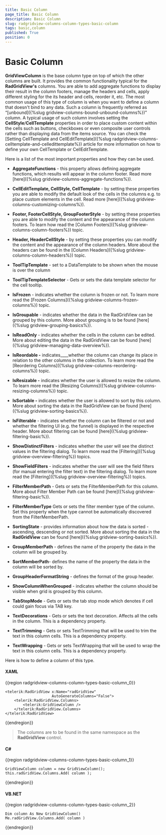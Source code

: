 ```yaml
---
title: Basic Column
page_title: Basic Column
description: Basic Column
slug: radgridview-columns-column-types-basic-column
tags: basic,column
published: True
position: 0
---
```


# Basic Column


__GridViewColumn__ is the base column type on top of which the other columns are built. It provides the common functionality typical for the __RadGridView's__ columns. You are able to add aggregate functions to display their result in the column footers, manage the headers and cells, apply different styling for the its header and cells, reorder it, etc.  The most common usage of this type of column is when you want to define a column that doesn't bind to any data. Such a column is frequently referred as “[unbound]({%slug gridview-columns-bound-unbound-columns%})” column. A typical usage of such column involves setting the __CellStyle__/__CellTemplate__ properties in order to place custom content within the cells such as buttons, checkboxes or even composite user controls rather than displaying data from the items source. You can check the [Setting CellTemplate and CellEditTemplate]({%slug radgridview-columns-celltemplate-and-celledittemplate%}) article for more information on how to define your own CellTemplate or CellEditTemplate.
        

Here is a list of the most important properties and how they can be used.

* __AggregateFunctions__ - this property allows defining aggregate functions, which results will appear in the column footer. Read more [here]({%slug gridview-columns-aggregate-functions%}).
            

* __CellEditTemplate, CellStyle, CellTemplate__ - by setting these properties you are able to modify the default look of the cells in the columns e.g. to place custom elements in the cell. Read more [here]({%slug gridview-columns-customizing-columns%}).
            

* __Footer, FooterCellStyle, GroupFooterStyle__ - by setting these properties you are able to modify the content and the appearance of the column footers. To learn how read the [Column Footers]({%slug gridview-columns-column-footers%}) topic.
            

* __Header, HeaderCellStyle__ - by setting these properties you can modify the content and the appearance of the column headers. More about the headers can be found in the [Column Headers]({%slug gridview-columns-column-headers%}) topic.
            

* __ToolTipTemplate__ - set to a DataTemplate to be shown when the mouse is over the column
            

* __ToolTipTemplateSelector__ - Gets or sets the data template selector for the cell tooltip.
            

* __IsFrozen__ - indicates whether the column is frozen or not. To learn more read the [Frozen Columns]({%slug gridview-columns-frozen-columns%}) topic.
          

* __IsGroupable__ - indicates whether the data in the RadGridView can be grouped by this column. More about grouping is to be found [here]({%slug gridview-grouping-basics%}).
            

* __IsReadOnly__ - indicates whether the cells in the column can be edited. More about editing the data in the RadGridView can be found [here]({%slug gridview-managing-data-overview%}).
            

* __IsReordable -__ indicates____whether the column can change its place in relation to the other columns in the collection. To learn more read the [Reordering Columns]({%slug gridview-columns-reordering-columns%}) topic.
            

* __IsResizable -__ indicates whether the user is allowed to resize the column. To learn more read the [Resizing Columns]({%slug gridview-columns-resizing-columns%}) topic.
            

* __IsSortable -__ indicates whether the user is allowed to sort by this column. More about sorting the data in the RadGridView can be found [here]({%slug gridview-sorting-basics%}).
            

* __IsFilterable__ - indicates whether the column can be filtered or not and whether the filtering UI (e.g. the funnel) is displayed in the respective header. More about filtering can be found [here]({%slug gridview-filtering-basic%}).
            

* __ShowDistinctFilters__ - indicates whether the user will see the distinct values in the filtering dialog. To learn more read the [Filtering]({%slug gridview-overview-filtering%}) topics.
            

* __ShowFieldFilters__ - indicates whether the user will see the field filters (for manual entering the filter text) in the filtering dialog. To learn more read the [Filtering]({%slug gridview-overview-filtering%}) topics.
            

* __FilterMemberPath__ - Gets or sets the FilterMemberPath for this column. More about Filter Member Path can be found [here]({%slug gridview-filtering-basic%}).
            

* __FilterMemberType__ Gets or sets the filter member type of the column. Set this property when the type cannot be automatically discovered from the FilterMemberPath.
            

* __SortingState__ - provides information about how the data is sorted - ascending, descending or not sorted. More about sorting the data in the __RadGridView__ can be found [here]({%slug gridview-sorting-basics%}).
            

* __GroupMemberPath__ - defines the name of the property the data in the column will be grouped by.
            

* __SortMemberPath__- defines the name of the property the data in the column will be sorted by.
            

* __GroupHeaderFormatString__ - defines the format of the group header.
            

* __ShowColumnWhenGrouped__ - indicates whether the column should be visible when grid is grouped by this column.
            

* __TabStopMode__ - Gets or sets the tab stop mode which denotes if cell could gain focus via TAB key.
            

* __TextDecorations__ - Gets or sets the text decoration. Affects all the cells in the column. This is a dependency property.
            

* __TextTrimming__ - Gets or sets TextTrimming that will be used to trim the text in this column cells. This is a dependency property.
            

* __TextWrapping__ - Gets or sets TextWrapping that will be used to wrap the text in this column cells. This is a dependency property.
            

Here is how to define a column of this type.

#### __XAML__

{{region radgridview-columns-column-types-basic-column_0}}

	<telerik:RadGridView x:Name="radGridView"
	                     AutoGenerateColumns="False">
	    <telerik:RadGridView.Columns>
	        <telerik:GridViewColumn />
	    </telerik:RadGridView.Columns>
	</telerik:RadGridView>
{{endregion}}



>The columns  are to be found in the same namespace as the __RadGridView__ control.
          

#### __C#__

{{region radgridview-columns-column-types-basic-column_1}}

	GridViewColumn column = new GridViewColumn();
	this.radGridView.Columns.Add( column );
{{endregion}}



#### __VB.NET__

{{region radgridview-columns-column-types-basic-column_2}}

	Dim column As New GridViewColumn()
	Me.radGridView.Columns.Add( column )
{{endregion}}


